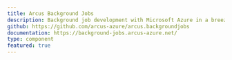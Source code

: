 ```yaml
---
title: Arcus Background Jobs
description: Background job development with Microsoft Azure in a breeze.
github: https://github.com/arcus-azure/arcus.backgroundjobs
documentation: https://background-jobs.arcus-azure.net/
type: component
featured: true
---
```

